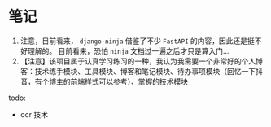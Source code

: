 # 笔记
1. 注意，目前看来， ```django-ninja``` 借鉴了不少 ```FastAPI``` 的内容，因此还是挺不好理解的。
   目前看来，恐怕 ```ninja``` 文档过一遍之后才只是算入门...
2. 【注意】该项目属于认真学习练习的一种，我认为我需要一个非常好的个人博客：技术练手模块、工具模块、博客和笔记模块、待办事项模块（回忆一下抖音，有个博主的前端样式可以参考）、掌握的技术模块


todo:
- ocr 技术



